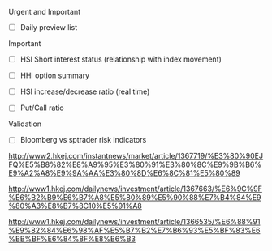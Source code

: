 Urgent and Important
- [ ] Daily preview list



Important
- [ ] HSI Short interest status (relationship with index movement)
- [ ] HHI option summary
- [ ] HSI increase/decrease ratio (real time)
- [ ] Put/Call ratio




Validation
- [ ] Bloomberg vs sptrader risk indicators

http://www2.hkej.com/instantnews/market/article/1367719/%E3%80%90EJFQ%E5%B8%82%E8%A9%95%E3%80%91%E3%80%8C%E9%9B%B6%E9%A2%A8%E9%9A%AA%E3%80%8D%E6%8C%81%E5%80%89

http://www1.hkej.com/dailynews/investment/article/1367663/%E6%9C%9F%E6%B2%B9%E6%B7%A8%E5%80%89%E5%90%88%E7%B4%84%E9%80%A3%E8%B7%8C10%E5%91%A8

http://www1.hkej.com/dailynews/investment/article/1366535/%E6%88%91%E9%82%84%E6%98%AF%E5%B7%B2%E7%B6%93%E5%BF%83%E6%BB%BF%E6%84%8F%E8%B6%B3
